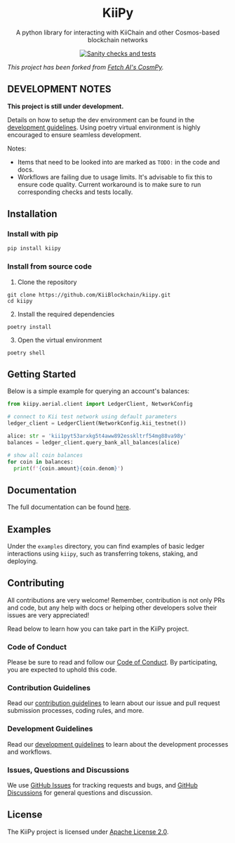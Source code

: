 <h1 align="center">
    <b>KiiPy</b>
</h1>

<p align="center">
A python library for interacting with KiiChain and other Cosmos-based blockchain networks
</p>

[comment]: # (TODO: Add proper badges here)

<p align="center">
  <!-- <a href="https://pypi.org/project/kiipy/">
    <img alt="PyPI" src="https://img.shields.io/pypi/v/kiipy">
  </a>
  <a href="https://pypi.org/project/kiipy/">
    <img alt="PyPI - Python Version" src="https://img.shields.io/pypi/pyversions/kiipy">
  </a>
  <a href="https://github.com/KiiBlockchain/kiipy/blob/main/LICENSE">
    <img alt="License" src="https://img.shields.io/pypi/l/kiipy">
  </a>
  <br />
  <a>
    <img alt="PyPI - Wheel" src="https://img.shields.io/pypi/wheel/kiipy">
  </a> -->
  <a href="https://github.com/KiiBlockchain/kiipy/actions/workflows/workflow.yml">
    <img alt="Sanity checks and tests" src="https://github.com/KiiBlockchain/kiipy/actions/workflows/workflow.yml/badge.svg">
  </a>
  <!-- <a href="https://pypi.org/project/kiipy/">
    <img alt="Download per Month" src="https://img.shields.io/pypi/dm/kiipy">
  </a> -->
</p>

*This project has been forked from [Fetch AI's CosmPy](https://github.com/fetchai/cosmpy).*

## DEVELOPMENT NOTES

**This project is still under development.**

Details on how to setup the dev environment can be found in the [development guidelines][developing]. Using poetry virtual environment is highly encouraged to ensure seamless development.

Notes:
- Items that need to be looked into are marked as `TODO:` in the code and docs.
- Workflows are failing due to usage limits. It's advisable to fix this to ensure code quality. Current workaround is to make sure to run corresponding checks and tests locally.


## Installation

### Install with pip

```bash
pip install kiipy
```

### Install from source code

1. Clone the repository
```
git clone https://github.com/KiiBlockchain/kiipy.git
cd kiipy
```

2. Install the required dependencies
```
poetry install
```

3. Open the virtual environment
```
poetry shell
```

## Getting Started

Below is a simple example for querying an account's balances:

```python
from kiipy.aerial.client import LedgerClient, NetworkConfig

# connect to Kii test network using default parameters
ledger_client = LedgerClient(NetworkConfig.kii_testnet())

alice: str = 'kii1pyt53arxkg5t4aww892esskltrf54mg88va98y'
balances = ledger_client.query_bank_all_balances(alice)

# show all coin balances
for coin in balances:
  print(f'{coin.amount}{coin.denom}')
```

## Documentation

[comment]: # (TODO: Update this and other occurence with proper docs url)
The full documentation can be found [here](https://docs.kiiglobal.io/kiipy/).

## Examples

Under the `examples` directory, you can find examples of basic ledger interactions using `kiipy`, such as transferring tokens, staking, and deploying.

## Contributing

All contributions are very welcome! Remember, contribution is not only PRs and code, but any help with docs or helping other developers solve their issues are very appreciated!

Read below to learn how you can take part in the KiiPy project.

### Code of Conduct

Please be sure to read and follow our [Code of Conduct][coc]. By participating, you are expected to uphold this code.

### Contribution Guidelines

Read our [contribution guidelines][contributing] to learn about our issue and pull request submission processes, coding rules, and more.

### Development Guidelines

Read our [development guidelines][developing] to learn about the development processes and workflows.

### Issues, Questions and Discussions

We use [GitHub Issues][issues] for tracking requests and bugs, and [GitHub Discussions][discussion] for general questions and discussion.

## License

The KiiPy project is licensed under [Apache License 2.0][license].

[contributing]: https://github.com/KiiBlockchain/kiipy/blob/main/CONTRIBUTING.md
[developing]: https://github.com/KiiBlockchain/kiipy/blob/main/DEVELOPING.md
[coc]: https://github.com/KiiBlockchain/kiipy/blob/main/CODE_OF_CONDUCT.md
[discussion]: https://github.com/KiiBlockchain/kiipy/discussions
[issues]: https://github.com/KiiBlockchain/kiipy/issues
[license]: https://github.com/KiiBlockchain/kiipy/blob/main/LICENSE
